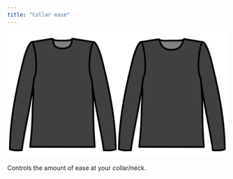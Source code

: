 ```yaml
---
title: "Collar ease"
---
```


![Collar ease](./collarease.svg)

Controls the amount of ease at your collar/neck.




